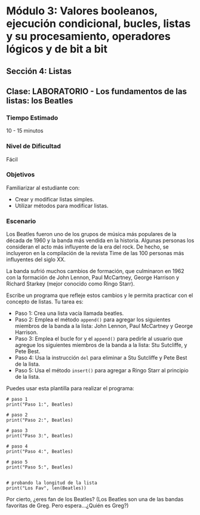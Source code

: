 # Módulo 3: Valores booleanos, ejecución condicional, bucles, listas y su procesamiento, operadores lógicos y de bit a bit
## Sección 4: Listas
## Clase: LABORATORIO - Los fundamentos de las listas: los Beatles

### Tiempo Estimado

10 - 15 minutos

### Nivel de Dificultad

Fácil

### Objetivos

Familiarizar al estudiante con:

* Crear y modificar listas simples.
* Utilizar métodos para modificar listas.

### Escenario

Los Beatles fueron uno de los grupos de música más populares de la década de 1960 y la banda más vendida en la historia. Algunas personas los consideran el acto más influyente de la era del rock. De hecho, se incluyeron en la compilación de la revista Time de las 100 personas más influyentes del siglo XX.

La banda sufrió muchos cambios de formación, que culminaron en 1962 con la formación de John Lennon, Paul McCartney, George Harrison y Richard Starkey (mejor conocido como Ringo Starr).

Escribe un programa que refleje estos cambios y le permita practicar con el concepto de listas. Tu tarea es:

* Paso 1: Crea una lista vacía llamada beatles.
* Paso 2: Emplea el método `append()` para agregar los siguientes miembros de la banda a la lista: John Lennon, Paul McCartney y George Harrison.
* Paso 3: Emplea el bucle for y el `append()` para pedirle al usuario que agregue los siguientes miembros de la banda a la lista: Stu Sutcliffe, y Pete Best.
* Paso 4: Usa la instrucción `del` para eliminar a Stu Sutcliffe y Pete Best de la lista.
* Paso 5: Usa el método `insert()` para agregar a Ringo Starr al principio de la lista.

Puedes usar esta plantilla para realizar el programa:

```
# paso 1
print("Paso 1:", Beatles)

# paso 2
print("Paso 2:", Beatles)

# paso 3
print("Paso 3:", Beatles)

# paso 4
print("Paso 4:", Beatles)

# paso 5
print("Paso 5:", Beatles)


# probando la longitud de la lista
print("Los Fav", len(Beatles))
```

Por cierto, ¿eres fan de los Beatles? (Los Beatles son una de las bandas favoritas de Greg. Pero espera...¿Quién es Greg?)